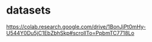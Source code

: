 # datasets

https://colab.research.google.com/drive/1BonJjPt0mHy-U544Y0Du5jC1EbZbhSkp#scrollTo=PpbmTC7718Lo
